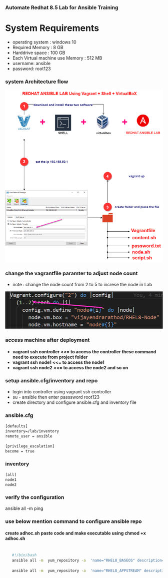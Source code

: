 <h3>Automate Redhat 8.5 Lab for Ansible Training</h3> 

<h1>System Requirements </h1>
  
- operating system : windows 10
- Required Memory : 8 GB
- Harddrive space : 100 GB
- Each Virtual machine use Memory : 512 MB
- username: ansible
- password: root123
  

<h3> system Architecture flow </h3>

![image](https://github.com/vijayendrar/devsecops/blob/main/Ansible/images/ansible%20lab.png)  

<h3> change the vagrantfile paramter to adjust node count  </h3>

- note : change the node count from 2 to 5 to increse the node in Lab

![image](https://github.com/vijayendrar/devsecops/blob/main/Ansible/images/nodecount.png)

<h3> access machine after deployment  <h4>

- vagrant ssh controller  <<= to access the controller these command need to execute from project folder
- vagrant ssh node1  <<= to access the node1 
- vagrant ssh node2  <<= to access the node2 and so on 

<h3> setup ansible.cfg/inventory and repo </h3>

- login into controller using vagrant ssh controller
- su - ansible  then enter passsword root123
- create directory and configure ansible.cfg and inventory file
  
<h3> ansible.cfg </h3>

    [defaults]
    inventory=/lab/inventory
    remote_user = ansible

    [privilege_escalation]
    become = true
   

<h3> inventory </h3>

    [all]
    node1
    node2


<h3> verify the configuration </h3>

ansible all -m ping

<h3> use below mention command to configure ansible repo </h3>

<h4> create adhoc.sh paste code and make executable using chmod +x adhoc.sh</h4>

 ```bash

    #!/bin/bash
    ansible all -m  yum_repository -a  'name="RHEL8_BASEOS" description=" BaseOS Repo for RHEL 8"  baseurl="http://content.example.com/rhel8.0/x86_64/dvd/BaseOS" enabled=yes gpgcheck=no'

    ansible all -m  yum_repository -a  'name="RHEL8_APPSTREAM" description="AppStream Repo for RHEL 8"  baseurl=" http://content.example.com/rhel8.0/x86_64/dvd/AppStream" enabled=yes gpgcheck=no



